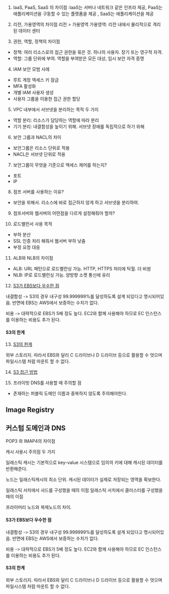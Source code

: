 1. IaaS, PaaS, SaaS 의 차이점 
:IaaS는 서버나 네트워크 같은 인프라 제공, PaaS는 애플리케이션을 구동할 수 있는 플랫폼을 제공 , SaaS는 애플리케이션을 제공

2. 리전, 가용영역의 차이점
리전 > 가용영역
가용영역: 리전 내에서 물리적으로 격리된 데이터 센터

3. 권한, 역할, 정책의 차이점
- 정책: 여러 리소스로의 접근 권한을 묶은 것. 하나의 사용자. 장기 또는 영구적 자격. 
- 역할: 그룹 단위에 부여. 역할을 부여받은 모든 대상, 임시 보안 자격 증명

4. IAM 보안 모범 사례

- 루트 계정 액세스 키 잠금
- MFA 활성화
- 개별 IAM 사용자 생성
- 사용자 그룹을 이용한 접근 권한 할당

5. VPC 내부에서 서브넷을 분리하는 목적 두 가지

- 역할 분리: 리소스가 담당하는 역할에 따라 분리
- 기기 분리: 내결함성을 높이기 위해. 서브넷 장애를 독립적으로 하기 위해

6. 보안 그룹과 NACL의 차이

- 보안그룹은 리소스 단위로 적용
- NACL은 서브넷 단위로 적용

7. 보안그룹이 무엇을 기준으로 액세스 제어를 하는지?
- 포트
- IP

8. 점프 서버를 사용하는 이유?

- 보안을 위해서. 리소스에 바로 접근하지 않게 하고 서브넷을 분리하여.

9. 점프서버와 웹서버의 어떤점을 다르게 설정해줘야 할까?

10. 로드밸런서 사용 목적
- 부하 분산
- SSL 인증 처리 해줘서 웹서버 부하 낮춤
- 부정 요청 대응

11. ALB와 NLB의 차이점
- ALB: URL 패턴으로 로드밸런싱 가능. HTTP, HTTPS 처리에 탁월. 더 비쌈
- NLB: IP로 로드밸런싱 가능. 양방향 소켓 통신에 유리

12. [S3가 EBS보다 우수한 점](#s3가-ebs보다-우수한-점)

내결함성 -> S3의 경우 내구성 99.999999%를 달성하도록 설계 되있다고 명시되어있음. 반면에 EBS는 AWS에서 보증하는 수치가 없다.

비용 -> 대략적으로 EBS가 5배 정도 높다. EC2와 함께 사용해야 하므로 EC 인스턴스를 이용하는 비용도 추가 된다.

#### S3의 한계

13. [S3의 한계](#s3의-한계)

외부 스토리지. 따라서 EBS와 달리 C 드라이브나 D 드라이브 등으로 활용할 수 엇으며 파일시스템 처럼 마운트 할 수 없다.

14. [S3 접근 방법]()

15. 프라이빗 DNS를 사용할 때 주의할 점

- 존재하는 퍼블릭 도메인 이름과 중복하지 않도록 주의해야한다.

## Image Registry




## 커스텀 도메인과 DNS
[]()
[]()




POP3 와 IMAP4의 차이점

캐시 사용시 주의점 두 가지

일래스틱 캐시는 기본적으로 key-value 시스템으로 임의의 키에 대해 캐시된 데이터를 반환해준다. 

노드는 일래스틱캐시의 최소 단위. 캐시된 데이터가 실제로 저장되는 영역을 확보한다.

일래스틱 서치에서 샤드를 구성했을 때의 이점
일래스틱 서치에서 클러스터를 구성했을 때의 이점

프라이머리 노드와 복제노드의 차이.
[]()


#### S3가 EBS보다 우수한 점

내결함성 -> S3의 경우 내구성 99.999999%를 달성하도록 설계 되있다고 명시되어있음. 반면에 EBS는 AWS에서 보증하는 수치가 없다.

비용 -> 대략적으로 EBS가 5배 정도 높다. EC2와 함께 사용해야 하므로 EC 인스턴스를 이용하는 비용도 추가 된다.

#### S3의 한계

외부 스토리지. 따라서 EBS와 달리 C 드라이브나 D 드라이브 등으로 활용할 수 엇으며 파일시스템 처럼 마운트 할 수 없다.








